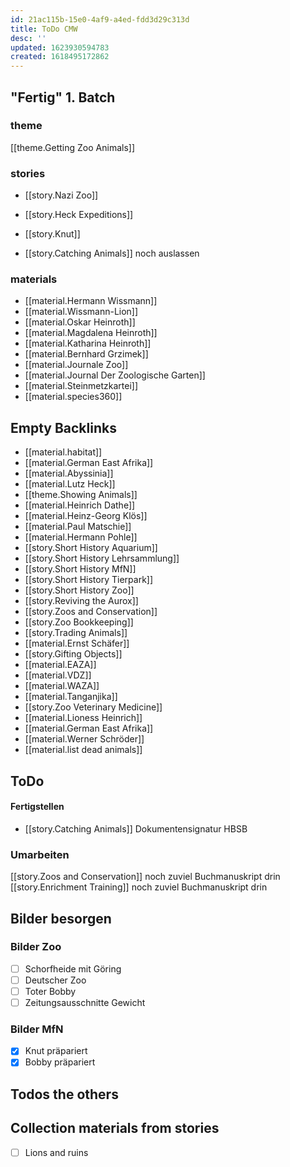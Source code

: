 ```yaml
---
id: 21ac115b-15e0-4af9-a4ed-fdd3d29c313d
title: ToDo CMW
desc: ''
updated: 1623930594783
created: 1618495172862
---
```

## "Fertig" 1. Batch

### theme

[[theme.Getting Zoo Animals]]

### stories

- [[story.Nazi Zoo]]
- [[story.Heck Expeditions]]


- [[story.Knut]]


- [[story.Catching Animals]] noch auslassen

### materials

- [[material.Hermann Wissmann]]
- [[material.Wissmann-Lion]]
- [[material.Oskar Heinroth]]
- [[material.Magdalena Heinroth]]
- [[material.Katharina Heinroth]]
- [[material.Bernhard Grzimek]]
- [[material.Journale Zoo]]
- [[material.Journal Der Zoologische Garten]]
- [[material.Steinmetzkartei]]
- [[material.species360]]

## Empty Backlinks

- [[material.habitat]]
- [[material.German East Afrika]]
- [[material.Abyssinia]]
- [[material.Lutz Heck]]
- [[theme.Showing Animals]]
- [[material.Heinrich Dathe]]
- [[material.Heinz-Georg Klös]]
- [[material.Paul Matschie]]
- [[material.Hermann Pohle]]
- [[story.Short History Aquarium]]
- [[story.Short History Lehrsammlung]]
- [[story.Short History MfN]]
- [[story.Short History Tierpark]]
- [[story.Short History Zoo]]
- [[story.Reviving the Aurox]]
- [[story.Zoos and Conservation]]
- [[story.Zoo Bookkeeping]]
- [[story.Trading Animals]]
- [[material.Ernst Schäfer]]
- [[story.Gifting Objects]]
- [[material.EAZA]]
- [[material.VDZ]]
- [[material.WAZA]]
- [[material.Tanganjika]]
- [[story.Zoo Veterinary Medicine]]
- [[material.Lioness Heinrich]]
- [[material.German East Afrika]]
- [[material.Werner Schröder]]
- [[material.list dead animals]]

## ToDo

#### Fertigstellen

- [[story.Catching Animals]] Dokumentensignatur HBSB

### Umarbeiten

[[story.Zoos and Conservation]] noch zuviel Buchmanuskript drin
[[story.Enrichment Training]] noch zuviel Buchmanuskript drin

## Bilder besorgen

### Bilder Zoo

- [ ] Schorfheide mit Göring
- [ ] Deutscher Zoo
- [ ] Toter Bobby
- [ ] Zeitungsausschnitte Gewicht

### Bilder MfN

- [x] Knut präpariert
- [x] Bobby präpariert

## Todos the others

## Collection materials from stories

- [ ] Lions and ruins

